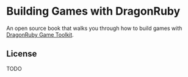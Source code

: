 # Building Games with DragonRuby

An open source book that walks you through how to build games with [DragonRuby Game Toolkit](https://dragonruby.org/toolkit/game).

## License

TODO
